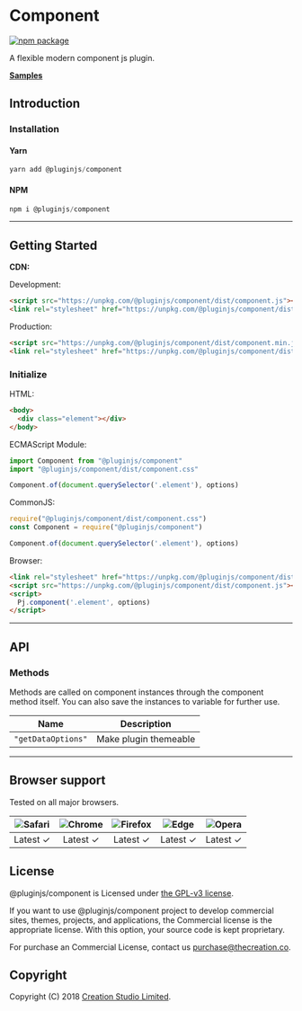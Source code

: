 # Component

[![npm package](https://img.shields.io/npm/v/@pluginjs/component.svg)](https://www.npmjs.com/package/@pluginjs/component)

A flexible modern component js plugin.

**[Samples](https://codesandbox.io/s/github/pluginjs/plugin.js/tree/master/modules/component/samples)**

## Introduction

### Installation

#### Yarn

```javascript
yarn add @pluginjs/component
```

#### NPM

```javascript
npm i @pluginjs/component
```

---

## Getting Started

**CDN:**

Development:

```html
<script src="https://unpkg.com/@pluginjs/component/dist/component.js"></script>
<link rel="stylesheet" href="https://unpkg.com/@pluginjs/component/dist/component.css">
```

Production:

```html
<script src="https://unpkg.com/@pluginjs/component/dist/component.min.js"></script>
<link rel="stylesheet" href="https://unpkg.com/@pluginjs/component/dist/component.min.css">
```

### Initialize

HTML:

```html
<body>
  <div class="element"></div>
</body>
```

ECMAScript Module:

```javascript
import Component from "@pluginjs/component"
import "@pluginjs/component/dist/component.css"

Component.of(document.querySelector('.element'), options)
```

CommonJS:

```javascript
require("@pluginjs/component/dist/component.css")
const Component = require("@pluginjs/component")

Component.of(document.querySelector('.element'), options)
```

Browser:

```html
<link rel="stylesheet" href="https://unpkg.com/@pluginjs/component/dist/component.css">
<script src="https://unpkg.com/@pluginjs/component/dist/component.js"></script>
<script>
  Pj.component('.element', options)
</script>
```

---

## API


### Methods

Methods are called on component instances through the component method itself.
You can also save the instances to variable for further use.

Name | Description
-----|-----
`"getDataOptions"` | Make plugin themeable
---

## Browser support

Tested on all major browsers.

| <img src="https://raw.githubusercontent.com/alrra/browser-logos/master/src/safari/safari_32x32.png" alt="Safari"> | <img src="https://raw.githubusercontent.com/alrra/browser-logos/master/src/chrome/chrome_32x32.png" alt="Chrome"> | <img src="https://raw.githubusercontent.com/alrra/browser-logos/master/src/firefox/firefox_32x32.png" alt="Firefox"> | <img src="https://raw.githubusercontent.com/alrra/browser-logos/master/src/edge/edge_32x32.png" alt="Edge"> | <img src="https://raw.githubusercontent.com/alrra/browser-logos/master/src/opera/opera_32x32.png" alt="Opera"> |
|:--:|:--:|:--:|:--:|:--:|
| Latest ✓ | Latest ✓ | Latest ✓ | Latest ✓ | Latest ✓ |

## License

@pluginjs/component is Licensed under [the GPL-v3 license](LICENSE).

If you want to use @pluginjs/component project to develop commercial sites, themes, projects, and applications, the Commercial license is the appropriate license. With this option, your source code is kept proprietary.

For purchase an Commercial License, contact us purchase@thecreation.co.

## Copyright

Copyright (C) 2018 [Creation Studio Limited](creationstudio.com).